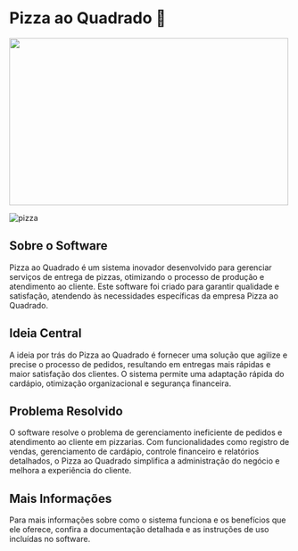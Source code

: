 # Pizza ao Quadrado :pizza:

<img src="https://github.com/user-attachments/assets/90b2cbfc-1e04-43a9-921a-76e5a2530829" width="500" height="300">

![pizza](https://github.com/user-attachments/assets/0533b497-af72-44ab-bac7-df70a04f5173)



## Sobre o Software
Pizza ao Quadrado é um sistema inovador desenvolvido para gerenciar serviços de entrega de pizzas, otimizando o processo de produção e atendimento ao cliente. Este software foi criado para garantir qualidade e satisfação, atendendo às necessidades específicas da empresa Pizza ao Quadrado.

## Ideia Central
A ideia por trás do Pizza ao Quadrado é fornecer uma solução que agilize e precise o processo de pedidos, resultando em entregas mais rápidas e maior satisfação dos clientes. O sistema permite uma adaptação rápida do cardápio, otimização organizacional e segurança financeira.

## Problema Resolvido
O software resolve o problema de gerenciamento ineficiente de pedidos e atendimento ao cliente em pizzarias. Com funcionalidades como registro de vendas, gerenciamento de cardápio, controle financeiro e relatórios detalhados, o Pizza ao Quadrado simplifica a administração do negócio e melhora a experiência do cliente.

## Mais Informações
Para mais informações sobre como o sistema funciona e os benefícios que ele oferece, confira a documentação detalhada e as instruções de uso incluídas no software.
